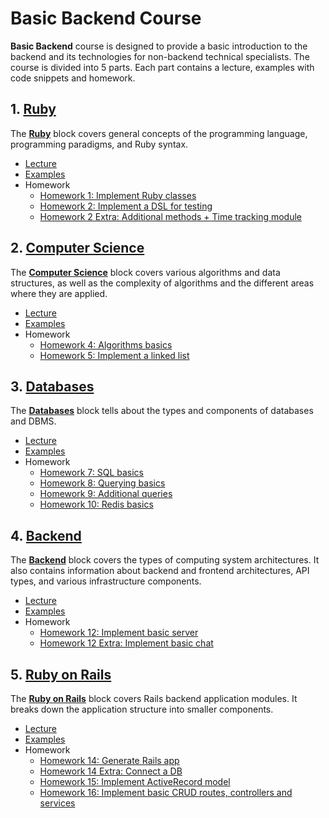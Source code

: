 # Basic Backend Course

**Basic Backend** course is designed to provide a basic introduction to the backend and its technologies for non-backend technical specialists. The course is divided into 5 parts. Each part contains a lecture, examples with code snippets and homework.

## 1. [**Ruby**](https://github.com/strange012/basic_backend/tree/master/1.%20Ruby)

The [**Ruby**](https://github.com/strange012/basic_backend/tree/master/1.%20Ruby) block covers general concepts of the programming language, programming paradigms, and Ruby syntax.

- [Lecture](https://github.com/strange012/basic_backend/blob/master/1.%20Ruby/lecture.pdf)
- [Examples](https://github.com/strange012/basic_backend/tree/master/1.%20Ruby/examples)
- Homework
  - [Homework 1: Implement Ruby classes](https://github.com/strange012/basic_backend/blob/master/1.%20Ruby/homework%201/task.md)
  - [Homework 2: Implement a DSL for testing](https://github.com/strange012/basic_backend/blob/master/1.%20Ruby/homework%202/task.md)
  - [Homework 2 Extra: Additional methods + Time tracking module](https://github.com/strange012/basic_backend/blob/master/1.%20Ruby/homework%202/extra.md)
## 2. [**Computer Science**](https://github.com/strange012/basic_backend/tree/master/2.%20Computer%20Science)

The [**Computer Science**](https://github.com/strange012/basic_backend/tree/master/2.%20Computer%20Science) block covers various algorithms and data structures, as well as the complexity of algorithms and the different areas where they are applied.

- [Lecture](https://github.com/strange012/basic_backend/blob/master/2.%20Computer%20Science/lecture.pdf)
- [Examples](https://github.com/strange012/basic_backend/tree/master/2.%20Computer%20Science/examples)
- Homework
  - [Homework 4: Algorithms basics](https://github.com/strange012/basic_backend/blob/master/2.%20Computer%20Science/homework%204/task.md)
  - [Homework 5: Implement a linked list](https://github.com/strange012/basic_backend/blob/master/2.%20Computer%20Science/homework%205/task.md)

## 3. [**Databases**](https://github.com/strange012/basic_backend/tree/master/3.%20Databases)

 The [**Databases**](https://github.com/strange012/basic_backend/tree/master/3.%20Databases) block tells about the types and components of databases and DBMS.
 
- [Lecture](https://github.com/strange012/basic_backend/blob/master/3.%20Databases/lecture.pdf)
- [Examples](https://github.com/strange012/basic_backend/tree/master/3.%20Databases/examples)
- Homework
  - [Homework 7: SQL basics](https://github.com/strange012/basic_backend/blob/master/3.%20Databases/homework%207/task.md)
  - [Homework 8: Querying basics](https://github.com/strange012/basic_backend/blob/master/3.%20Databases/homework%208/task.md)
  - [Homework 9: Additional queries](https://github.com/strange012/basic_backend/blob/master/3.%20Databases/homework%209/task.md)
  - [Homework 10: Redis basics](https://github.com/strange012/basic_backend/blob/master/3.%20Databases/homework%2010/task.md)

## 4. [**Backend**](https://github.com/strange012/basic_backend/tree/master/4.%20Backend)

The [**Backend**](https://github.com/strange012/basic_backend/tree/master/4.%20Backend) block covers the types of computing system architectures. It also contains information about backend and frontend architectures, API types, and various infrastructure components.

- [Lecture](https://github.com/strange012/basic_backend/blob/master/4.%20Backend/lecture.pdf)
- [Examples](https://github.com/strange012/basic_backend/tree/master/4.%20Backend/examples)
- Homework
  - [Homework 12: Implement basic server](https://github.com/strange012/basic_backend/blob/master/4.%20Backend/homework%2012/task.md)
  - [Homework 12 Extra: Implement basic chat](https://github.com/strange012/basic_backend/blob/master/4.%20Backend/homework%2012/task.md)

## 5. [**Ruby on Rails**](https://github.com/strange012/basic_backend/tree/master/5.%20Ruby%20on%20Rails)

The [**Ruby on Rails**](https://github.com/strange012/basic_backend/tree/master/5.%20Ruby%20on%20Rails) block covers Rails backend application modules. It breaks down the application structure into smaller components.

- [Lecture](https://github.com/strange012/basic_backend/blob/master/5.%20Ruby%20on%20Rails/lecture.pdf)
- [Examples](https://github.com/strange012/basic_backend/tree/master/5.%20Ruby%20on%20Rails/examples)
- Homework
  - [Homework 14: Generate Rails app](https://github.com/strange012/basic_backend/blob/master/5.%20Ruby%20on%20Rails/homework%2014/task.md)
  - [Homework 14 Extra: Connect a DB](https://github.com/strange012/basic_backend/blob/master/5.%20Ruby%20on%20Rails/homework%2014/task.md)
  - [Homework 15: Implement ActiveRecord model](https://github.com/strange012/basic_backend/blob/master/5.%20Ruby%20on%20Rails/homework%2015/task.md)
  - [Homework 16: Implement basic CRUD routes, controllers and services](https://github.com/strange012/basic_backend/blob/master/5.%20Ruby%20on%20Rails/homework%2016/task.md)
